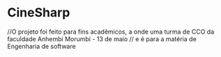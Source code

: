 # CineSharp

//O projeto foi feito para fins acadêmicos, a onde uma turma de CCO da faculdade Anhembi Morumbi - 13 de maio
// e é para a matéria de Engenharia de software
